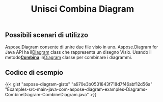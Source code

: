 ﻿---
title: Unisci Combina Diagram
type: docs
weight: 30
url: /it/java/merge-combine-diagram/
description: Questa sezione spiega come combinare il file visio
---
## **Possibili scenari di utilizzo**

 Aspose.Diagram consente di unire due file visio in uno.
 Aspose.Diagram for Java API ha il[Diagram](http://www.aspose.com/api/java/diagram/com.aspose.diagram/diagram) class che rappresenta un disegno Visio.
Usando il metodo[**Combina**](https://reference.aspose.com/diagram/java/com.aspose.diagram/diagram#combine(com.aspose.diagram.Diagram) ) in[Diagram](http://www.aspose.com/api/java/diagram/com.aspose.diagram/diagram) classe per combinare i diagrammi.

## **Codice di esempio**
{{< gist "aspose-diagram-gists" "a970e3b0531843f718d7f46abf12d56a" "Examples-src-main-java-com-aspose-diagram-examples-Diagrams-CombineDiagram-CombineDiagram.java" >}}
